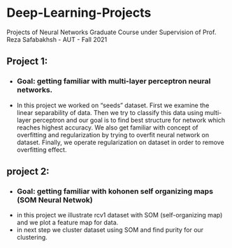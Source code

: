 # Deep-Learning-Projects
Projects of Neural Networks Graduate Course under Supervision of Prof. Reza Safabakhsh - AUT - Fall 2021

## Project 1:
* ### Goal: getting familiar with multi-layer perceptron neural networks.
* In this project we worked on “seeds” dataset. First we examine the linear separability of data. Then we try to classify this data using multi-layer perceptron and our goal is to find best structure for network which reaches highest accuracy. We also get familiar with concept of overfitting and regularization by trying to overfit neural network on dataset. Finally, we operate regularization on dataset in order to remove overfitting effect.


## project 2:
* ### Goal: getting familiar with kohonen self organizing maps (SOM Neural Netwok)
* in this project we illustrate rcv1 dataset with SOM (self-organizing map) and we plot a feature map for data.
* in next step we cluster dataset using SOM and find purity for our clustering.
